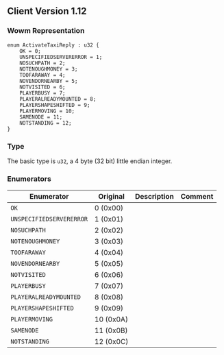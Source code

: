 ## Client Version 1.12

### Wowm Representation
```rust,ignore
enum ActivateTaxiReply : u32 {
    OK = 0;    
    UNSPECIFIEDSERVERERROR = 1;    
    NOSUCHPATH = 2;    
    NOTENOUGHMONEY = 3;    
    TOOFARAWAY = 4;    
    NOVENDORNEARBY = 5;    
    NOTVISITED = 6;    
    PLAYERBUSY = 7;    
    PLAYERALREADYMOUNTED = 8;    
    PLAYERSHAPESHIFTED = 9;    
    PLAYERMOVING = 10;    
    SAMENODE = 11;    
    NOTSTANDING = 12;    
}
```
### Type
The basic type is `u32`, a 4 byte (32 bit) little endian integer.
### Enumerators
| Enumerator | Original  | Description | Comment |
| --------- | -------- | ----------- | ------- |
| `OK` | 0 (0x00) |  |  |
| `UNSPECIFIEDSERVERERROR` | 1 (0x01) |  |  |
| `NOSUCHPATH` | 2 (0x02) |  |  |
| `NOTENOUGHMONEY` | 3 (0x03) |  |  |
| `TOOFARAWAY` | 4 (0x04) |  |  |
| `NOVENDORNEARBY` | 5 (0x05) |  |  |
| `NOTVISITED` | 6 (0x06) |  |  |
| `PLAYERBUSY` | 7 (0x07) |  |  |
| `PLAYERALREADYMOUNTED` | 8 (0x08) |  |  |
| `PLAYERSHAPESHIFTED` | 9 (0x09) |  |  |
| `PLAYERMOVING` | 10 (0x0A) |  |  |
| `SAMENODE` | 11 (0x0B) |  |  |
| `NOTSTANDING` | 12 (0x0C) |  |  |
